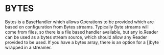 BYTES 
=====

Bytes is a BaseHandler which allows Operations to be provided
which are based on configuration from Bytes streams.
Typically Byte streams will come from files, so there is a file
based handler available, but any io.Reader can be used as a bytes
stream source, which should allow any Reader provided to be
used. If you have a bytes array, there is an option for a []byte
wrapped in a streamer.
